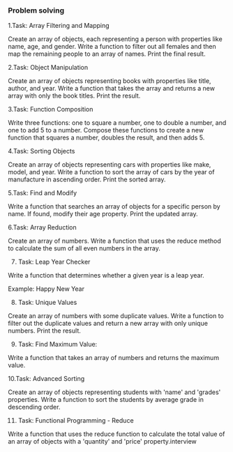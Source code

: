 ### Problem solving


1.Task: Array Filtering and Mapping

Create an array of objects, each representing a person with properties like name, age, and gender. Write a function to filter out all females and then map the remaining people to an array of names. Print the final result.

2.Task: Object Manipulation

Create an array of objects representing books with properties like title, author, and year. Write a function that takes the array and returns a new array with only the book titles. Print the result.

3.Task: Function Composition

Write three functions: one to square a number, one to double a number, and one to add 5 to a number. Compose these functions to create a new function that squares a number, doubles the result, and then adds 5.

4.Task: Sorting Objects

Create an array of objects representing cars with properties like make, model, and year. Write a function to sort the array of cars by the year of manufacture in ascending order. Print the sorted array.

5.Task: Find and Modify

Write a function that searches an array of objects for a specific person by name. If found, modify their age property. Print the updated array.

6.Task: Array Reduction

Create an array of numbers. Write a function that uses the reduce method to calculate the sum of all even numbers in the array.

7.  Task: Leap Year Checker

Write a function that determines whether a given year is a leap year.

Example: Happy New Year



8. Task: Unique Values

Create an array of numbers with some duplicate values. Write a function to filter out the duplicate values and return a new array with only unique numbers. Print the result.

09. Task: Find Maximum Value:

Write a function that takes an array of numbers and returns the maximum value.





10.Task: Advanced Sorting

Create an array of objects representing students with 'name' and 'grades' properties. Write a function to sort the students by average grade in descending order.

11. Task: Functional Programming - Reduce

Write a function that uses the reduce function to calculate the total value of an array of objects with a 'quantity' and 'price' property.interview